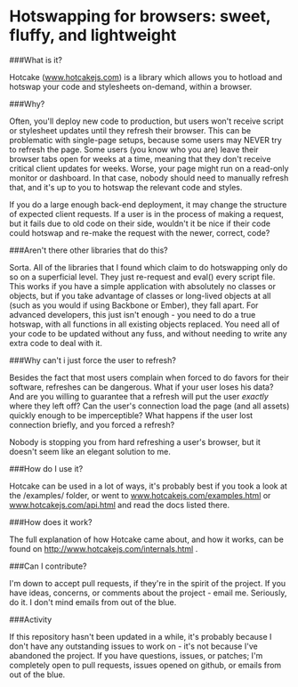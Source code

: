 # Hotswapping for browsers: sweet, fluffy, and lightweight 

###What is it?

Hotcake (www.hotcakejs.com) is a library which allows you to hotload and hotswap your code and stylesheets on-demand, within a browser.

###Why?

Often, you'll deploy new code to production, but users won't receive script or stylesheet updates until they refresh their browser. This can be problematic with single-page setups, because some users may NEVER try to refresh the page. Some users (you know who you are) leave their browser tabs open for weeks at a time, meaning that they don't receive critical client updates for weeks. Worse, your page might run on a read-only monitor or dashboard. In that case, nobody should need to manually refresh that, and it's up to you to hotswap the relevant code and styles.

If you do a large enough back-end deployment, it may change the structure of expected client requests. If a user is in the process of making a request, but it fails due to old code on their side, wouldn't it be nice if their code could hotswap and re-make the request with the newer, correct, code?

###Aren't there other libraries that do this?

Sorta. All of the libraries that I found which claim to do hotswapping only do so on a superficial level. They just re-request and eval() every script file. This works if you have a simple application with absolutely no classes or objects, but if you take advantage of classes or long-lived objects at all (such as you would if using Backbone or Ember), they fall apart. For advanced developers, this just isn't enough - you need to do a true hotswap, with all functions in all existing objects replaced. You need all of your code to be updated without any fuss, and without needing to write any extra code to deal with it.

###Why can't i just force the user to refresh?

Besides the fact that most users complain when forced to do favors for their software, refreshes can be dangerous. What if your user loses his data? And are you willing to guarantee that a refresh will put the user *exactly* where they left off? Can the user's connection load the page (and all assets) quickly enough to be imperceptible? What happens if the user lost connection briefly, and you forced a refresh?

Nobody is stopping you from hard refreshing a user's browser, but it doesn't seem like an elegant solution to me.

###How do I use it?

Hotcake can be used in a lot of ways, it's probably best if you took a look at the /examples/ folder, or went to www.hotcakejs.com/examples.html or www.hotcakejs.com/api.html and read the docs listed there.

###How does it work?

The full explanation of how Hotcake came about, and how it works, can be found on http://www.hotcakejs.com/internals.html .

###Can I contribute?

I'm down to accept pull requests, if they're in the spirit of the project. If you have ideas, concerns, or comments about the project - email me. Seriously, do it. I don't mind emails from out of the blue.

###Activity

If this repository hasn't been updated in a while, it's probably because I don't have any outstanding issues to work on - it's not because I've abandoned the project. If you have questions, issues, or patches; I'm completely open to pull requests, issues opened on github, or emails from out of the blue.
